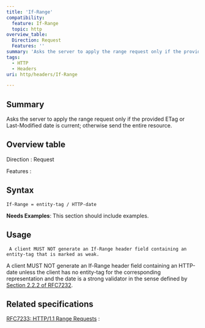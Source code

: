 ```yaml
---
title: 'If-Range'
compatibility:
  feature: If-Range
  topic: http
overview_table:
  Direction: Request
  Features: ''
summary: 'Asks the server to apply the range request only if the provided ETag or Last-Modified date is current; otherwise send the entire resource.'
tags:
  - HTTP
  - Headers
uri: http/headers/If-Range

---
```

## Summary

Asks the server to apply the range request only if the provided ETag or Last-Modified date is current; otherwise send the entire resource.

## Overview table

Direction
:   Request

Features
:

## Syntax

    If-Range = entity-tag / HTTP-date

**Needs Examples**: This section should include examples.

## Usage

     A client MUST NOT generate an If-Range header field containing an entity-tag that is marked as weak.

A client MUST NOT generate an If-Range header field containing an HTTP-date unless the client has no entity-tag for the corresponding representation and the date is a strong validator in the sense defined by [Section 2.2.2 of RFC7232](http://tools.ietf.org/html/rfc7232#section-2.2.2).

## Related specifications

[RFC7233: HTTP/1.1 Range Requests](http://tools.ietf.org/html/rfc7233#section-3.2)
:

